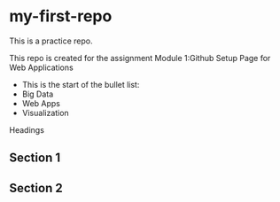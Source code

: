 # my-first-repo
This is a practice repo.

This repo is created for the assignment Module 1:Github Setup Page for Web Applications

* This is the start of the bullet list:
* Big Data
* Web Apps
* Visualization

Headings

## Section 1

## Section 2

